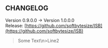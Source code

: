 ## CHANGELOG ##
Version 0.9.0.0 -> Version 1.0.0.0</br>
Release: [https://github.com/softbytesize/ISB](https://github.com/softbytesize/ISB)</br>
> Some Text\n>Line2
